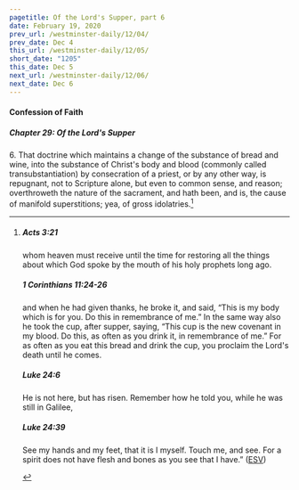 ```yaml
---
pagetitle: Of the Lord's Supper, part 6
date: February 19, 2020
prev_url: /westminster-daily/12/04/
prev_date: Dec 4
this_url: /westminster-daily/12/05/
short_date: "1205"
this_date: Dec 5
next_url: /westminster-daily/12/06/
next_date: Dec 6
---
```


#### Confession of Faith

##### Chapter 29: Of the Lord's Supper

6\. That doctrine which maintains a change of the substance of bread and wine, into the substance of Christ's body and blood (commonly called transubstantiation) by consecration of a priest, or by any other way, is repugnant, not to Scripture alone, but even to common sense, and reason; overthroweth the nature of the sacrament, and hath been, and is, the cause of manifold superstitions; yea, of gross idolatries.[^fnref:wcf1]

[^fnref:wcf1]: <div class="esv"><h5>Acts 3:21</h5> <div class="esv-text"><p id="p44003021.01-1">whom heaven must receive until the time for restoring all the things about which God spoke by the mouth of his holy prophets long ago.</p> </div><h5>1 Corinthians 11:24-26</h5> <div class="esv-text"><p id="p46011024.01-2">and when he had given thanks, he broke it, and said, <span class="woc">&#8220;This is my body which is for you. Do this in remembrance of me.&#8221;</span> In the same way also he took the cup, after supper, saying, <span class="woc">&#8220;This cup is the new covenant in my blood. Do this, as often as you drink it, in remembrance of me.&#8221;</span> For as often as you eat this bread and drink the cup, you proclaim the Lord's death until he comes.</p> </div><h5>Luke 24:6</h5> <div class="esv-text"><p id="p42024006.01-3">He is not here, but has risen. Remember how he told you, while he was still in Galilee,</p> </div><h5>Luke 24:39</h5> <div class="esv-text"><p id="p42024039.01-4"><span class="woc">See my hands and my feet, that it is I myself. Touch me, and see. For a spirit does not have flesh and bones as you see that I have.&#8221;</span>  (<a href="http://www.esv.org" class="copyright">ESV</a>)</p> </div> </div>

